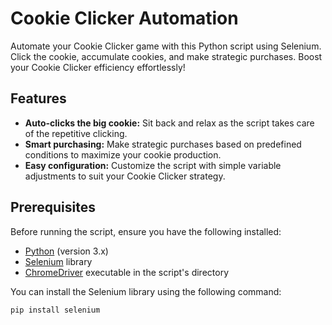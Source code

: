 # Cookie Clicker Automation

Automate your Cookie Clicker game with this Python script using Selenium. Click the cookie, accumulate cookies, and make strategic purchases. Boost your Cookie Clicker efficiency effortlessly!

## Features

- **Auto-clicks the big cookie:** Sit back and relax as the script takes care of the repetitive clicking.
- **Smart purchasing:** Make strategic purchases based on predefined conditions to maximize your cookie production.
- **Easy configuration:** Customize the script with simple variable adjustments to suit your Cookie Clicker strategy.

## Prerequisites

Before running the script, ensure you have the following installed:

- [Python](https://www.python.org/downloads/) (version 3.x)
- [Selenium](https://pypi.org/project/selenium/) library
- [ChromeDriver](https://sites.google.com/chromium.org/driver/) executable in the script's directory

You can install the Selenium library using the following command:

```bash
pip install selenium
